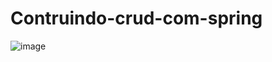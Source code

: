 # Contruindo-crud-com-spring

![image](https://user-images.githubusercontent.com/110045968/185769661-7ecc460d-c67d-45c9-9799-eed20a880a18.png)
